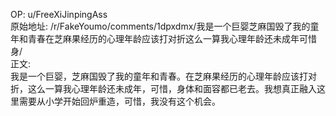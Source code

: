 
OP: u/FreeXiJinpingAss  
原始地址: /r/FakeYoumo/comments/1dpxdmx/我是一个巨婴芝麻国毁了我的童年和青春在芝麻果经历的心理年龄应该打对折这么一算我心理年龄还未成年可惜身/  
正文:  
我是一个巨婴，芝麻国毁了我的童年和青春。在芝麻果经历的心理年龄应该打对折，这么一算我心理年龄还未成年，可惜，身体和面容都已老去。我想真正融入这里需要从小学开始回炉重造，可惜，我没有这个机会。  

